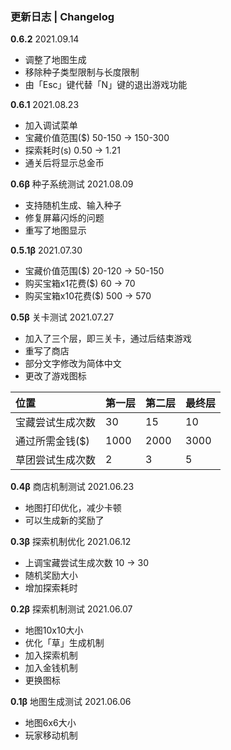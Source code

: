 ### 更新日志 | Changelog

**0.6.2** 2021.09.14
* 调整了地图生成
* 移除种子类型限制与长度限制
* 由「Esc」键代替「N」键的退出游戏功能

**0.6.1** 2021.08.23
* 加入调试菜单
* 宝藏价值范围($) 50-150 → 150-300
* 探索耗时(s) 0.50 → 1.21
* 通关后将显示总金币

**0.6β** 种子系统测试 2021.08.09
* 支持随机生成、输入种子
* 修复屏幕闪烁的问题
* 重写了地图显示

**0.5.1β** 2021.07.30
* 宝藏价值范围($) 20-120 → 50-150
* 购买宝箱x1花费($) 60 → 70
* 购买宝箱x10花费($) 500 → 570

**0.5β** 关卡测试 2021.07.27
* 加入了三个层，即三关卡，通过后结束游戏
* 重写了商店
* 部分文字修改为简体中文
* 更改了游戏图标

| 位置  | 第一层  | 第二层  | 最终层  |
| :------------ | :------------ | :------------ | :------------ |
| 宝藏尝试生成次数  | 30  | 15  | 10  |
| 通过所需金钱($)  | 1000  | 2000  | 3000  |
| 草团尝试生成次数  | 2  | 3  | 5  |

**0.4β** 商店机制测试 2021.06.23
* 地图打印优化，减少卡顿
* 可以生成新的奖励了

**0.3β** 探索机制优化 2021.06.12
* 上调宝藏尝试生成次数 10 → 30
* 随机奖励大小
* 增加探索耗时

**0.2β** 探索机制测试 2021.06.07
* 地图10x10大小
* 优化「草」生成机制
* 加入探索机制
* 加入金钱机制
* 更换图标

**0.1β** 地图生成测试 2021.06.06
* 地图6x6大小
* 玩家移动机制
